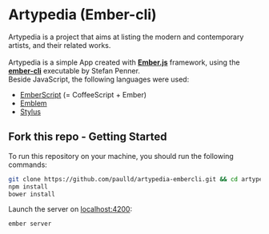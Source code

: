 Artypedia (Ember-cli)
=========

Artypedia is a project that aims at listing the modern and contemporary artists, and their related works.<br><br>
Artypedia is a simple App created with **[Ember.js](http://emberjs.com/)** framework,
using the **[ember-cli](https://github.com/stefanpenner/ember-cli)** executable by Stefan Penner.<br>
Beside JavaScript, the following languages were used: 
* [EmberScript](http://emberscript.com/) (= CoffeeScript + Ember)
* [Emblem](http://emblemjs.com/)
* [Stylus](http://learnboost.github.io/stylus/)

Fork this repo - Getting Started
----------

To run this repository on your machine, you should run the following commands:
``` sh
git clone https://github.com/paulld/artypedia-embercli.git && cd artypedia-embercli
npm install
bower install
```
Launch the server on [localhost:4200](http://localhost:4200):
```
ember server
```
